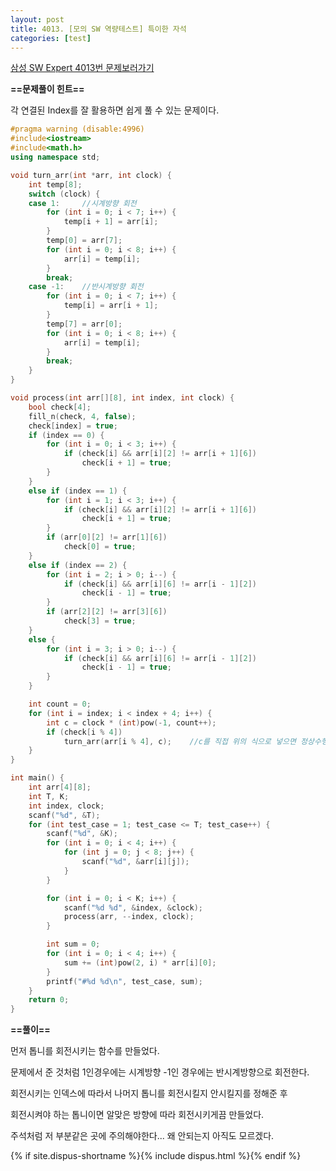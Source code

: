 ```yaml
---
layout: post
title: 4013. [모의 SW 역량테스트] 특이한 자석
categories: [test]
---
```

[삼성 SW Expert 4013번 문제보러가기](https://swexpertacademy.com/main/code/problem/problemDetail.do?contestProbId=AWIeV9sKkcoDFAVH)

**==문제풀이 힌트==**<br>

각 연결된 Index를 잘 활용하면 쉽게 풀 수 있는 문제이다.<br>

```cpp
#pragma warning (disable:4996)
#include<iostream>
#include<math.h>
using namespace std;

void turn_arr(int *arr, int clock) {
	int temp[8];
	switch (clock) {
	case 1:		//시계방향 회전
		for (int i = 0; i < 7; i++) {
			temp[i + 1] = arr[i];
		}
		temp[0] = arr[7];
		for (int i = 0; i < 8; i++) {
			arr[i] = temp[i];
		}
		break;
	case -1:	//반시계방향 회전
		for (int i = 0; i < 7; i++) {
			temp[i] = arr[i + 1];
		}
		temp[7] = arr[0];
		for (int i = 0; i < 8; i++) {
			arr[i] = temp[i];
		}
		break;
	}
}

void process(int arr[][8], int index, int clock) {
	bool check[4];
	fill_n(check, 4, false);
	check[index] = true;
	if (index == 0) {
		for (int i = 0; i < 3; i++) {
			if (check[i] && arr[i][2] != arr[i + 1][6])
				check[i + 1] = true;
		}
	}
	else if (index == 1) {
		for (int i = 1; i < 3; i++) {
			if (check[i] && arr[i][2] != arr[i + 1][6])
				check[i + 1] = true;
		}
		if (arr[0][2] != arr[1][6])
			check[0] = true;
	}
	else if (index == 2) {
		for (int i = 2; i > 0; i--) {
			if (check[i] && arr[i][6] != arr[i - 1][2])
				check[i - 1] = true;
		}
		if (arr[2][2] != arr[3][6])
			check[3] = true;
	}
	else {
		for (int i = 3; i > 0; i--) {
			if (check[i] && arr[i][6] != arr[i - 1][2])
				check[i - 1] = true;
		}
	}

	int count = 0;
	for (int i = index; i < index + 4; i++) {
		int c = clock * (int)pow(-1, count++);
		if (check[i % 4])
			turn_arr(arr[i % 4], c);	//c를 직접 위의 식으로 넣으면 정상수행이 안된다 왜???
	}
}

int main() {
	int arr[4][8];
	int T, K;
	int index, clock;
	scanf("%d", &T);
	for (int test_case = 1; test_case <= T; test_case++) {
		scanf("%d", &K);
		for (int i = 0; i < 4; i++) {
			for (int j = 0; j < 8; j++) {
				scanf("%d", &arr[i][j]);
			}
		}

		for (int i = 0; i < K; i++) {
			scanf("%d %d", &index, &clock);
			process(arr, --index, clock);
		}

		int sum = 0;
		for (int i = 0; i < 4; i++) {
			sum += (int)pow(2, i) * arr[i][0];
		}
		printf("#%d %d\n", test_case, sum);
	}
	return 0;
}
```

**==풀이==**<br>

먼저 톱니를 회전시키는 함수를 만들었다. <br>

문제에서 준 것처럼 1인경우에는 시계방향 -1인 경우에는 반시계방향으로 회전한다.<br>

회전시키는 인덱스에 따라서 나머지 톱니를 회전시킬지 안시킬지를 정해준 후<br>

회전시켜야 하는 톱니이면 알맞은 방향에 따라 회전시키게끔 만들었다.<br>

주석처럼 저 부분같은 곳에 주의해야한다... 왜 안되는지 아직도 모르겠다.<br>



{% if site.dispus-shortname %}{% include dispus.html %}{% endif %}